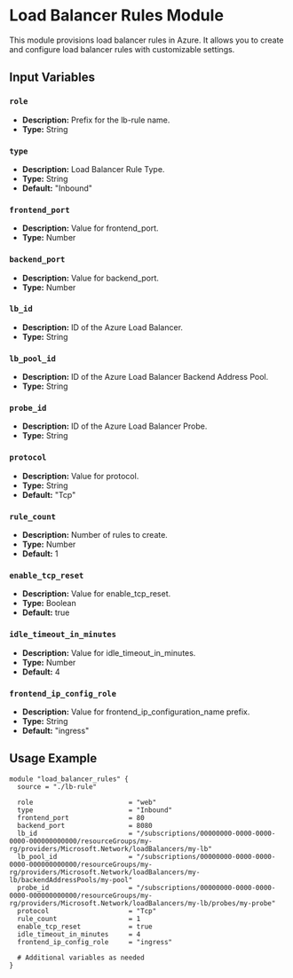 # Load Balancer Rules Module

This module provisions load balancer rules in Azure. It allows you to create and configure load balancer rules with customizable settings.

## Input Variables

### `role`

- **Description:** Prefix for the lb-rule name.
- **Type:** String

### `type`

- **Description:** Load Balancer Rule Type.
- **Type:** String
- **Default:** "Inbound"

### `frontend_port`

- **Description:** Value for frontend_port.
- **Type:** Number

### `backend_port`

- **Description:** Value for backend_port.
- **Type:** Number

### `lb_id`

- **Description:** ID of the Azure Load Balancer.
- **Type:** String

### `lb_pool_id`

- **Description:** ID of the Azure Load Balancer Backend Address Pool.
- **Type:** String

### `probe_id`

- **Description:** ID of the Azure Load Balancer Probe.
- **Type:** String

### `protocol`

- **Description:** Value for protocol.
- **Type:** String
- **Default:** "Tcp"

### `rule_count`

- **Description:** Number of rules to create.
- **Type:** Number
- **Default:** 1

### `enable_tcp_reset`

- **Description:** Value for enable_tcp_reset.
- **Type:** Boolean
- **Default:** true

### `idle_timeout_in_minutes`

- **Description:** Value for idle_timeout_in_minutes.
- **Type:** Number
- **Default:** 4

### `frontend_ip_config_role`

- **Description:** Value for frontend_ip_configuration_name prefix.
- **Type:** String
- **Default:** "ingress"

## Usage Example

```hcl
module "load_balancer_rules" {
  source = "./lb-rule"

  role                        = "web"
  type                        = "Inbound"
  frontend_port               = 80
  backend_port                = 8080
  lb_id                       = "/subscriptions/00000000-0000-0000-0000-000000000000/resourceGroups/my-rg/providers/Microsoft.Network/loadBalancers/my-lb"
  lb_pool_id                  = "/subscriptions/00000000-0000-0000-0000-000000000000/resourceGroups/my-rg/providers/Microsoft.Network/loadBalancers/my-lb/backendAddressPools/my-pool"
  probe_id                    = "/subscriptions/00000000-0000-0000-0000-000000000000/resourceGroups/my-rg/providers/Microsoft.Network/loadBalancers/my-lb/probes/my-probe"
  protocol                    = "Tcp"
  rule_count                  = 1
  enable_tcp_reset            = true
  idle_timeout_in_minutes     = 4
  frontend_ip_config_role     = "ingress"

  # Additional variables as needed
}
